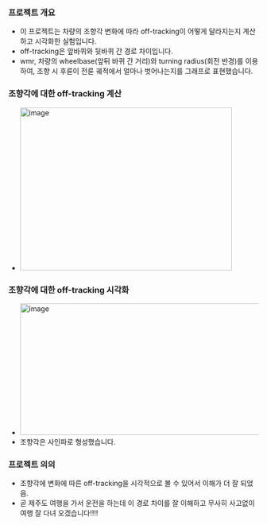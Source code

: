 ### 프로젝트 개요
- 이 프로젝트는 차량의 조향각 변화에 따라 off-tracking이 어떻게 달라지는지 계산하고 시각화한 실험입니다.
- off-tracking은 앞바퀴와 뒷바퀴 간 경로 차이입니다.
- wmr, 차량의 wheelbase(앞뒤 바퀴 간 거리)와 turning radius(회전 반경)를 이용하여, 조향 시 후륜이 전륜 궤적에서 얼마나 벗어나는지를 그래프로 표현했습니다.


### 조향각에 대한 off-tracking 계산
- <img width="426" height="328" alt="image" src="https://github.com/user-attachments/assets/2cf4285f-95dd-4e6c-a18e-1f237a4b3771" />


### 조향각에 대한 off-tracking 시각화
- <img width="561" height="265" alt="image" src="https://github.com/user-attachments/assets/8e47c09a-07f4-437e-bd1d-030eb49439b0" />
- 조향각은 사인파로 형성했습니다.

### 프로젝트 의의
- 조향각에 변화에 따른 off-tracking을 시각적으로 볼 수 있어서 이해가 더 잘 되었음.
- 곧 제주도 여행을 가서 운전을 하는데 이 경로 차이를 잘 이해하고 무사히 사고없이 여행 잘 다녀 오겠습니다!!!!
